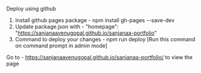 Deploy using github

1. Install github pages package - npm install gh-pages --save-dev
2. Update package.json with - "homepage": "https://sanjanaavenugopal.github.io/sanjanaa-portfolio"
3. Command to deploy your changes - npm run deploy [Run this command on command prompt in admin mode]

Go to - https://sanjanaavenugopal.github.io/sanjanaa-portfolio/ to view the page